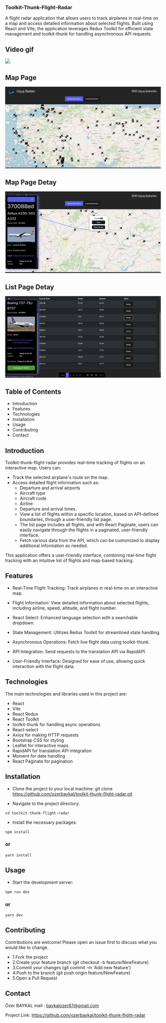 

### Toolkit-Thunk-Flight-Radar


A flight radar application that allows users to track airplanes in real-time on a map and access detailed information about selected flights. Built using React and Vite, the application leverages Redux Toolkit for efficient state management and toolkit-thunk for handling asynchronous API requests.

<h2> Video gif</h2>

![](./public/images/flight-radar.gif)

<h2>Map Page</h2>

![](./public/images/radar1.png)

<h2>Map Page Detay</h2>

![](./public/images/detay.png)

<h2>List Page Detay</h2>

![](./public/images/listpage1.png)



## Table of Contents


- Introduction
- Features
- Technologies
- Installation
- Usage
- Contributing
- Contact


## Introduction

Toolkit-thunk-flight-radar provides real-time tracking of flights on an interactive map. Users can:

- Track the selected airplane's route on the map.
- Access detailed flight information such as:
   - Departure and arrival airports
   - Aircraft type
   - Aircraft code
   - Airline
   - Departure and arrival times.
   - View a list of flights within a specific location, based on API-defined boundaries, through a user-friendly list page.
   - The list page includes all flights, and with React Paginate, users can easily navigate through the flights in a paginated, user-friendly interface.
   - Fetch various data from the API, which can be customized to display additional information as needed.

This application offers a user-friendly interface, combining real-time flight tracking with an intuitive list of flights and map-based tracking.



## Features

- Real-Time Flight Tracking: Track airplanes in real-time on an interactive map.
- Flight Information: View detailed information about selected flights, including airline, speed, altitude, and flight number.
- React Select: Enhanced language selection with a searchable dropdown.
- State Management: Utilizes Redux Toolkit for streamlined state handling.

- Asynchronous Operations: Fetch live flight data using toolkit-thunk.
- API Integration: Send requests to the translation API via RapidAPI.
- User-Friendly Interface: Designed for ease of use, allowing quick interaction with the flight data.

## Technologies 
The main technologies and libraries used in this project are:


- React
- Vite
- React Redux
- React Toolkit
- toolkit-thunk for handling async operations
- React-select
- Axios for making HTTP requests
- Bootstrap CSS for styling
- Leaflet for interactive maps
- RapidAPI for translation API integration
- Moment for date handling
- React Paginate for pagination





 ##  Installation 

- Clone the project to your local machine:
git clone https://github.com/ozerbaykal/toolkit-thunk-flight-radar.git

- Navigate to the project directory:
```
cd toolkit-thunk-flight-radar
```
- Install the necessary packages:
```
npm install
```
### or
 ```
 yarn install
```

## Usage

- Start the development server:
```
npm run dev
```
### or
```
yarn dev
```

<h2>Contributing</h2>

Contributions are welcome! Please open an issue first to discuss what you would like to change.

- 1.Fork the project 
- 2.Create your feature branch (git checkout -b feature/NewFeature)
- 3.Commit your changes (git commit -m 'Add new feature')
- 4.Push to the branch (git push origin feature/NewFeature)
- 5.Open a Pull Request


<h2>Contact</h2>



Özer BAYKAL  mail : baykalozer87@gmail.com

Project Link: https://github.com/ozerbaykal/toolkit-thunk-flight-radar